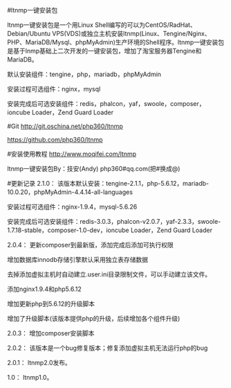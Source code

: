 #ltnmp一键安装包

ltnmp一键安装包是一个用Linux Shell编写的可以为CentOS/RadHat、Debian/Ubuntu VPS(VDS)或独立主机安装ltnmp(Linux、Tengine/Nginx、PHP、MariaDB/Mysql、phpMyAdmin)生产环境的Shell程序。ltnmp一键安装包是基于lnmp基础上二次开发的一键安装包，增加了淘宝服务器Tengine和MariaDB。

默认安装组件：tengine，php，mariadb，phpMyAdmin

安装过程可选组件：nginx，mysql

安装完成后可选安装组件：redis，phalcon，yaf，swoole，composer，ioncube Loader，Zend Guard Loader


#Git
http://git.oschina.net/php360/ltnmp

https://github.com/php360/ltnmp

#安装使用教程
http://www.moqifei.com/ltnmp

ltnmp一键安装包By：技安(Andy) php360#qq.com(把#换成@)

#更新记录
2.1.0：
该版本默认安装：tengine-2.1.1，php-5.6.12，mariadb-10.0.20，phpMyAdmin-4.4.14-all-languages

安装过程可选组件：nginx-1.9.4，mysql-5.6.26

安装完成后可选安装组件：redis-3.0.3，phalcon-v2.0.7，yaf-2.3.3，swoole-1.7.18-stable，composer-1.0-dev，ioncube Loader，Zend Guard Loader

2.0.4：
更新composer到最新版，添加完成后添加可执行权限

增加数据库innodb存储引擎默认采用独立表存储数据

去掉添加虚拟主机时自动建立.user.ini目录限制文件，可以手动建立该文件。

添加nginx1.9.4和php5.6.12

增加更新php到5.6.12的升级脚本

增加了升级脚本(该版本提供php的升级，后续增加各个组件升级)

2.0.3：
增加composer安装脚本

2.0.2：
该版本是一个bug修复版本；修复添加虚拟主机无法运行php的bug

2.0.1：
ltnmp2.0发布。

1.0：
ltnmp1.0。
